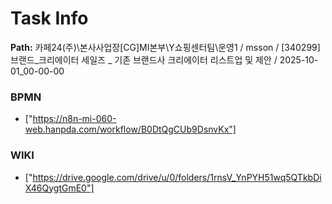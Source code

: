 # Task Info

**Path:** 카페24(주)\본사사업장\[CG]MI본부\Y쇼핑센터팀\운영1 / msson / [340299] 브랜드_크리에이터 세일즈 _ 기존 브랜드사 크리에이터 리스트업 및 제안 / 2025-10-01_00-00-00

### BPMN
- ["https://n8n-mi-060-web.hanpda.com/workflow/B0DtQgCUb9DsnvKx"]

### WIKI
- ["https://drive.google.com/drive/u/0/folders/1rnsV_YnPYH51wq5QTkbDiX46QygtGmE0"]

